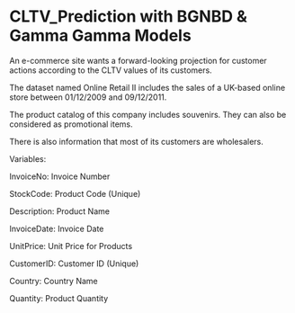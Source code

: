 ﻿# CLTV_Prediction with BGNBD & Gamma Gamma Models

An e-commerce site wants a forward-looking projection for customer actions according to the CLTV values of its customers.

The dataset named Online Retail II includes the sales of a UK-based online store between 01/12/2009 and 09/12/2011.

The product catalog of this company includes souvenirs. They can also be considered as promotional items.

There is also information that most of its customers are wholesalers.

Variables:

InvoiceNo: Invoice Number

StockCode: Product Code (Unique)

Description: Product Name

InvoiceDate: Invoice Date

UnitPrice: Unit Price for Products

CustomerID: Customer ID (Unique)

Country: Country Name

Quantity: Product Quantity
